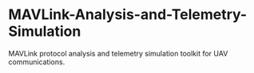 # MAVLink-Analysis-and-Telemetry-Simulation
MAVLink protocol analysis and telemetry simulation toolkit for UAV communications.

